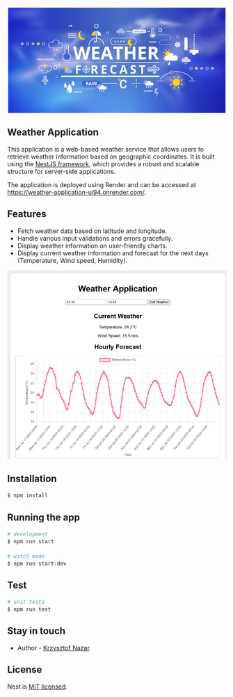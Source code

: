 <p align="center">
  <a href="https://www.google.com/url?sa=i&url=https%3A%2F%2Fwww.freepik.com%2Fpremium-vector%2Fweather-infographic-line-climate-forecast-banner-with-rain-sunny-cold-day-elements-clouds-sky-moon-icons-precipitation-cloudiness-prediction-vector-meteorology-background_33099939.htm&psig=AOvVaw2MkwMPrTj5Qa60n1F8LWEi&ust=1721297430172000&source=images&cd=vfe&opi=89978449&ved=0CBEQjRxqFwoTCMjzn-HqrYcDFQAAAAAdAAAAABAE" 
target="blank"><img src="img_1.png" width="500" alt="Weather application Logo" /></a>
</p>

## Weather Application

This application is a web-based weather service that allows users to 
retrieve weather information based on geographic coordinates. 
It is built using the [NestJS framework](https://github.com/nestjs/nest), 
which provides a robust and scalable structure for server-side applications.

The application is deployed using Render and can be accessed at https://weather-application-uj94.onrender.com/.

## Features
- Fetch weather data based on latitude and longitude. 
- Handle various input validations and errors gracefully. 
- Display weather information on user-friendly charts.
- Display current weather information and forecast for the next days (Temperature, Wind speed, Humidity).

![img.png](img.png)

## Installation

```bash
$ npm install
```

## Running the app

```bash
# development
$ npm run start

# watch mode
$ npm run start:dev
```

## Test

```bash
# unit tests
$ npm run test
```

## Stay in touch

- Author - [Krzysztof Nazar](https://www.linkedin.com/in/krzysztofnazar/)

## License

Nest is [MIT licensed](LICENSE).
